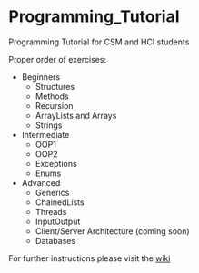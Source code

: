 # Programming_Tutorial
Programming Tutorial for CSM and HCI students  

Proper order of exercises:
* Beginners
  * Structures
   * Methods
  * Recursion
  * ArrayLists and Arrays
  * Strings
* Intermediate
  * OOP1 
  * OOP2 
  * Exceptions 
  * Enums 
* Advanced
  * Generics 
  * ChainedLists
  * Threads
  * InputOutput
  * Client/Server Architecture (coming soon)
  * Databases
 

For further instructions please visit the [wiki](https://github.com/NaNaDi/Programming_Tutorial/wiki)
